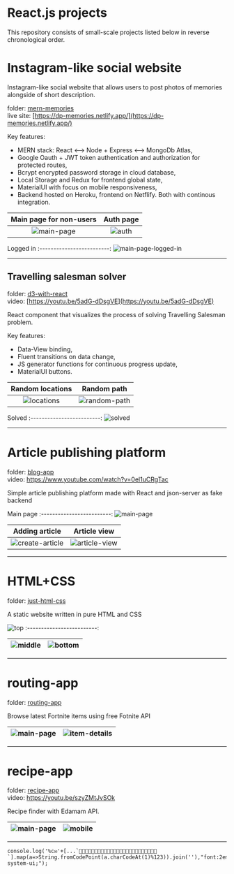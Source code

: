 # React.js projects
This repository consists of small-scale projects listed below in reverse chronological order.


# Instagram-like social website

Instagram-like social website that allows users to post photos of memories alongside of short description.

folder: [mern-memories](mern-memories)  
live site: [https://dp-memories.netlify.app/](https://dp-memories.netlify.app/)

Key features:
- MERN stack: React <--> Node + Express <--> MongoDb Atlas,
- Google Oauth + JWT token authentication and authorization for protected routes,
- Bcrypt encrypted password storage in cloud database,
- Local Storage and Redux for frontend global state,
- MaterialUI with focus on mobile responsiveness,
- Backend hosted on Heroku, frontend on Netflify. Both with continous integration.


Main page for non-users | Auth page
:-------------------------:|:-------------------------:
![main-page](./mern-memories/screenshots/main-page.jpg)  |  ![auth](./mern-memories/screenshots/auth.jpg)

Logged in
:-------------------------:
![main-page-logged-in](./mern-memories/screenshots/main-page-logged-in.jpg)

---

## Travelling salesman solver

folder: [d3-with-react](d3-with-react)  
video: [https://youtu.be/5adG-dDsgVE](https://youtu.be/5adG-dDsgVE)

React component that visualizes the process of solving Travelling Salesman problem.

Key features:
- Data-View binding,
- Fluent transitions on data change,
- JS generator functions for continuous progress update,
- MaterialUI buttons.

Random locations | Random path
:-------------------------:|:-------------------------:
![locations](./d3-with-react/screenshots/0.jpg)  |  ![random-path](./d3-with-react/screenshots/1.jpg)

Solved
:-------------------------:
![solved](./d3-with-react/screenshots/2.jpg)

---

# Article publishing platform

folder: [blog-app](blog-app)  
video: https://www.youtube.com/watch?v=0el1uCRgTac

Simple article publishing platform made with React and json-server as fake backend


Main page
:-------------------------:
![main-page](./blog-app/screenshots/main-page.png)

Adding article           |  Article view 
:-------------------------:|:-------------------------:
![create-article](./blog-app/screenshots/create-article.jpg)  |  ![article-view](./blog-app/screenshots/article-view.jpg)

---

# HTML+CSS

folder: [just-html-css](just-html-css)

A static website written in pure HTML and CSS

![top](./just-html-css/screenshots/1.jpg)
:-------------------------:

![middle](./just-html-css/screenshots/2.jpg) |  ![bottom](./just-html-css/screenshots/3.jpg)
:-------------------------:|:-------------------------:

---

# routing-app

folder: [routing-app](routing-app)

Browse latest Fortnite items using free Fotnite API

![main-page](./routing-app/screenshots/main-page.jpg)  |  ![item-details](./routing-app/screenshots/item-details.jpg)
:-------------------------:|:-------------------------:

---

# recipe-app

folder: [recipe-app](recipe-app)  
video: https://youtu.be/szyZMtJvSOk

Recipe finder with Edamam API.

![main-page](./recipe-app/screenshots/main-page.jpg)  |  ![mobile](./recipe-app/screenshots/mobile.jpg)
:-------------------------:|:-------------------------:

---

```
console.log('%c✉'+[...`🍔🍑🍧🍙🍔🍠🍙🍕🍓🍘🍟🍤🍑🎤🎢🌰🍗🍝🍑🍙🍜🐼🍓🍟🍝`].map(a=>String.fromCodePoint(a.charCodeAt(1)%123)).join(''),"font:2em system-ui;");
```
